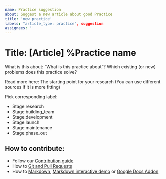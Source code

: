 ```yaml
---
name: Practice suggestion
about: Suggest a new article about good Practice 
title: 'new_practice'
labels: "article_type: practice", suggestion
assignees: ''
---
```

# Title: [Article] %Practice name

What is this about: “What is this practice about”? Which existing (or new) problems does this practice solve? 

Read more here: The starting point for your research (You can use different sources if it is more fitting)

Pick corresponding label: 
- Stage:research
- Stage:building_team
- Stage:development
- Stage:launch
- Stage:maintenance
- Stage:phase_out

## How to contribute:
- Follow our [Contribution guide]()
- How to [Git and Pull Requests]( https://github.com/firstcontributions/first-contributions/blob/master/README.md)
- How to [Markdown](https://guides.github.com/features/mastering-markdown/), [Markdown interactive demo](https://www.markdowntutorial.com/lesson/1/) or [Google Docs Addon](https://gsuite.google.com/marketplace/app/docs_to_markdown/700168918607)
